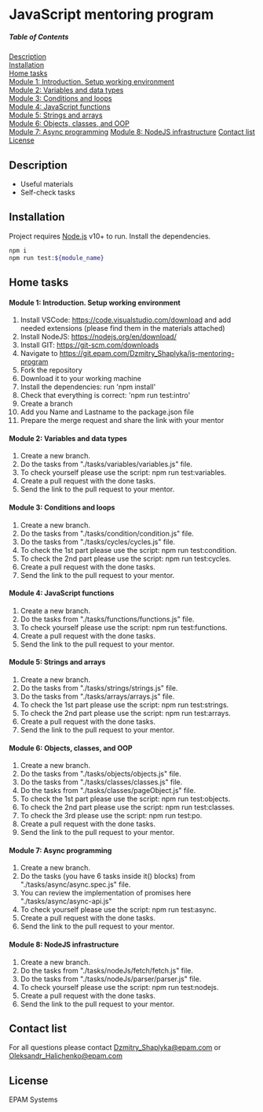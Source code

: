 # JavaScript mentoring program

##### Table of Contents  
[Description](#description)  
[Installation](#installation)  
[Home tasks](#tasks)  
[Module 1: Introduction. Setup working environment](#module_1)  
[Module 2: Variables and data types](#module_2)  
[Module 3: Conditions and loops](#module_3)  
[Module 4: JavaScript functions](#module_4)  
[Module 5: Strings and arrays](#module_5)  
[Module 6: Objects, classes, and OOP](#module_6)  
[Module 7: Async programming](#module_7)
[Module 8: NodeJS infrastructure](#module_8)
[Contact list](#contacts)
[License](#license) 

<a name="description"/>

## Description
- Useful materials
- Self-check tasks

<a name="installation"/>

## Installation

Project requires [Node.js](https://nodejs.org/) v10+ to run.
Install the dependencies.

```sh
npm i
npm run test:${module_name}
```

<a name="tasks"/>

## Home tasks

<a name="module_1"/>

#### Module 1: Introduction. Setup working environment
1. Install VSCode:  https://code.visualstudio.com/download and add needed extensions (please find them in the materials attached) 
2. Install NodeJS: https://nodejs.org/en/download/ 
3. Install GIT: https://git-scm.com/downloads 
4. Navigate to https://git.epam.com/Dzmitry_Shaplyka/js-mentoring-program 
5. Fork the repository 
6. Download it to your working machine 
7. Install the dependencies: run 'npm install' 
8. Check that everything is correct: 'npm run test:intro' 
9. Create a branch 
10. Add you Name and Lastname to the package.json file 
11. Prepare the merge request and share the link with your mentor 

<a name="module_2"/>

#### Module 2: Variables and data types
1. Create a new branch. 	 
2. Do the tasks from "./tasks/variables/variables.js" file.	 
3. To check yourself please use the script: npm run test:variables.	 
4. Create a pull request with the done tasks.	 
5. Send the link to the pull request to your mentor. 

<a name="module_3"/>

#### Module 3: Conditions and loops
1. Create a new branch. 	 
2. Do the tasks from "./tasks/condition/condition.js" file. 
3. Do the tasks from "./tasks/cycles/cycles.js" file.	 
4. To check the 1st part please use the script: npm run test:condition. 
5. To check the 2nd part please use the script: npm run test:cycles.	 
6. Create a pull request with the done tasks.	 
7. Send the link to the pull request to your mentor. 

<a name="module_4"/>

#### Module 4: JavaScript functions
1. Create a new branch. 	 
2. Do the tasks from "./tasks/functions/functions.js" file.	 
3. To check yourself please use the script: npm run test:functions.	 
4. Create a pull request with the done tasks.	 
5. Send the link to the pull request to your mentor. 

<a name="module_5"/>

#### Module 5: Strings and arrays
1. Create a new branch. 	 
2. Do the tasks from "./tasks/strings/strings.js" file.	 
3. Do the tasks from "./tasks/arrays/arrays.js" file. 
4. To check the 1st part please use the script: npm run test:strings. 
5. To check the 2nd part please use the script: npm run test:arrays.	 
6. Create a pull request with the done tasks.	 
7. Send the link to the pull request to your mentor. 

<a name="module_6"/>

#### Module 6: Objects, classes, and OOP
1. Create a new branch. 	 
2. Do the tasks from "./tasks/objects/objects.js" file.	 
3. Do the tasks from "./tasks/classes/classes.js" file. 
4. Do the tasks from "./tasks/classes/pageObject.js" file. 
5. To check the 1st part please use the script: npm run test:objects. 
6. To check the 2nd part please use the script: npm run test:classes.	 
7. To check the 3rd please use the script: npm run test:po. 
8. Create a pull request with the done tasks.	 
9. Send the link to the pull request to your mentor. 

<a name="module_7"/>

#### Module 7: Async programming
1. Create a new branch. 	 
2. Do the tasks (you have 6 tasks inside it() blocks) from "./tasks/async/async.spec.js" file.
3. You can review the implementation of promises here "./tasks/async/async-api.js"
4. To check yourself please use the script: npm run test:async.	 
5. Create a pull request with the done tasks.	 
6. Send the link to the pull request to your mentor.

<a name="module_8"/>

#### Module 8: NodeJS infrastructure
1. Create a new branch. 	 
2. Do the tasks from "./tasks/nodeJs/fetch/fetch.js" file.	 
3. Do the tasks from "./tasks/nodeJs/parser/parser.js" file. 
4. To check yourself please use the script: npm run test:nodejs.	 
5. Create a pull request with the done tasks.	 
6. Send the link to the pull request to your mentor. 

<a name="contacts"/>

## Contact list
For all questions please contact Dzmitry_Shaplyka@epam.com or Oleksandr_Halichenko@epam.com

<a name="license"/>

## License
EPAM Systems